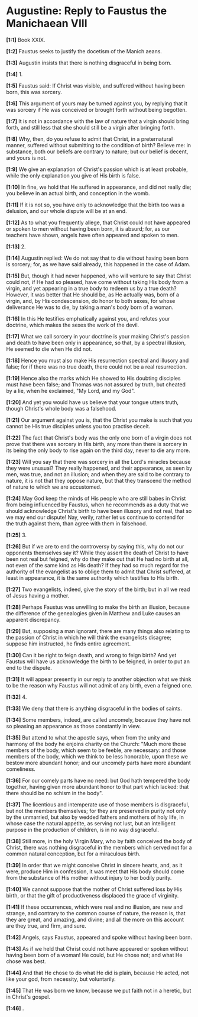# Augustine: Reply to Faustus the Manichaean VIII

**[1:1]** Book XXIX.

**[1:2]** Faustus seeks to justify the docetism of the Manich aeans.

**[1:3]** Augustin insists that there is nothing disgraceful in being born.

**[1:4]** 1.

**[1:5]** Faustus said: If Christ was visible, and suffered without having been born, this was sorcery.

**[1:6]** This argument of yours may be turned against you, by replying that it was sorcery if He was conceived or brought forth without being begotten.

**[1:7]** It is not in accordance with the law of nature that a virgin should bring forth, and still less that she should still be a virgin after bringing forth.

**[1:8]** Why, then, do you refuse to admit that Christ, in a preternatural manner, suffered without submitting to the condition of birth? Believe me: in substance, both our beliefs are contrary to nature; but our belief is decent, and yours is not.

**[1:9]** We give an explanation of Christ's passion which is at least probable, while the only explanation you give of His birth is false.

**[1:10]** In fine, we hold that He suffered in appearance, and did not really die; you believe in an actual birth, and conception in the womb.

**[1:11]** If it is not so, you have only to acknowledge that the birth too was a delusion, and our whole dispute will be at an end.

**[1:12]** As to what you frequently allege, that Christ could not have appeared or spoken to men without having been born, it is absurd; for, as our teachers have shown, angels have often appeared and spoken to men.

**[1:13]** 2.

**[1:14]** Augustin replied: We do not say that to die without having been born is sorcery; for, as we have said already, this happened in the case of Adam.

**[1:15]** But, though it had never happened, who will venture to say that Christ could not, if He had so pleased, have come without taking His body from a virgin, and yet appearing in a true body to redeem us by a true death? However, it was better that He should be, as He actually was, born of a virgin, and, by His condescension, do honor to both sexes, for whose deliverance He was to die, by taking a man's body born of a woman.

**[1:16]** In this He testifies emphatically against you, and refutes your doctrine, which makes the sexes the work of the devil.

**[1:17]** What we call sorcery in your doctrine is your making Christ's passion and death to have been only in appearance, so that, by a spectral illusion, He seemed to die when He did not.

**[1:18]** Hence you must also make His resurrection spectral and illusory and false; for if there was no true death, there could not be a real resurrection.

**[1:19]** Hence also the marks which He showed to His doubting disciples must have been false; and Thomas was not assured by truth, but cheated by a lie, when he exclaimed, "My Lord, and my God".

**[1:20]** And yet you would have us believe that your tongue utters truth, though Christ's whole body was a falsehood.

**[1:21]** Our argument against you is, that the Christ you make is such that you cannot be His true disciples unless you too practise deceit.

**[1:22]** The fact that Christ's body was the only one born of a virgin does not prove that there was sorcery in His birth, any more than there is sorcery in its being the only body to rise again on the third day, never to die any more.

**[1:23]** Will you say that there was sorcery in all the Lord's miracles because they were unusual? They really happened, and their appearance, as seen by men, was true, and not an illusion; and when they are said to be contrary to nature, it is not that they oppose nature, but that they transcend the method of nature to which we are accustomed.

**[1:24]** May God keep the minds of His people who are still babes in Christ from being influenced by Faustus, when he recommends as a duty that we should acknowledge Christ's birth to have been illusory and not real, that so we may end our dispute! Nay, verily, rather let us continue to contend for the truth against them, than agree with them in falsehood.

**[1:25]** 3.

**[1:26]** But if we are to end the controversy by saying this, why do not our opponents themselves say it? While they assert the death of Christ to have been not real but feigned, why do they make out that He had no birth at all, not even of the same kind as His death? If they had so much regard for the authority of the evangelist as to oblige them to admit that Christ suffered, at least in appearance, it is the same authority which testifies to His birth.

**[1:27]** Two evangelists, indeed, give the story of the birth;  but in all we read of Jesus having a mother.

**[1:28]** Perhaps Faustus was unwilling to make the birth an illusion, because the difference of the genealogies given in Matthew and Luke causes an apparent discrepancy.

**[1:29]** But, supposing a man ignorant, there are many things also relating to the passion of Christ in which he will think the evangelists disagree; suppose him instructed, he finds entire agreement.

**[1:30]** Can it be right to feign death, and wrong to feign birth? And yet Faustus will have us acknowledge the birth to be feigned, in order to put an end to the dispute.

**[1:31]** It will appear presently in our reply to another objection what we think to be the reason why Faustus will not admit of any birth, even a feigned one.

**[1:32]** 4.

**[1:33]** We deny that there is anything disgraceful in the bodies of saints.

**[1:34]** Some members, indeed, are called uncomely, because they have not so pleasing an appearance as those constantly in view.

**[1:35]** But attend to what the apostle says, when from the unity and harmony of the body he enjoins charity on the Church: "Much more those members of the body, which seem to be feeble, are necessary: and those members of the body, which we think to be less honorable, upon these we bestow more abundant honor; and our uncomely parts have more abundant comeliness.

**[1:36]** For our comely parts have no need: but God hath tempered the body together, having given more abundant honor to that part which lacked: that there should be no schism in the body".

**[1:37]** The licentious and intemperate use of those members is disgraceful, but not the members themselves; for they are preserved in purity not only by the unmarried, but also by wedded fathers and mothers of holy life, in whose case the natural appetite, as serving not lust, but an intelligent purpose in the production of children, is in no way disgraceful.

**[1:38]** Still more, in the holy Virgin Mary, who by faith conceived the body of Christ, there was nothing disgraceful in the members which served not for a common natural conception, but for a miraculous birth.

**[1:39]** In order that we might conceive Christ in sincere hearts, and, as it were, produce Him in confession, it was meet that His body should come from the substance of His mother without injury to her bodily purity.

**[1:40]** We cannot suppose that the mother of Christ suffered loss by His birth, or that the gift of productiveness displaced the grace of virginity.

**[1:41]** If these occurrences, which were real and no illusion, are new and strange, and contrary to the common course of nature, the reason is, that they are great, and amazing, and divine; and all the more on this account are they true, and firm, and sure.

**[1:42]** Angels, says Faustus, appeared and spoke without having been born.

**[1:43]** As if we held that Christ could not have appeared or spoken without having been born of a woman! He could, but He chose not; and what He chose was best.

**[1:44]** And that He chose to do what He did is plain, because He acted, not like your god, from necessity, but voluntarily.

**[1:45]** That He was born we know, because we put faith not in a heretic, but in Christ's gospel.

**[1:46]** .

